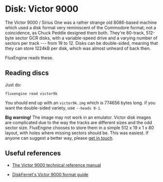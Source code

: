 Disk: Victor 9000
=================

The Victor 9000 / Sirius One was a rather strange old 8086-based machine
which used a disk format very reminiscent of the Commodore format; not a
coincidence, as Chuck Peddle designed them both. They're 80-track, 512-byte
sector GCR disks, with a variable-speed drive and a varying number of sectors
per track --- from 19 to 12. Disks can be double-sided, meaning that they can
store 1224kB per disk, which was almost unheard of back then.

FluxEngine reads these.

Reading discs
-------------

Just do:

```
fluxengine read victor9k
```

You should end up with an `victor9k.img` which is 774656 bytes long.
if you want the double-sided variety, use `--heads 0-1`.

**Big warning!** The image may not work in an emulator. Victor disk images are
complicated due to the way the tracks are different sizes and the odd sector
size. FluxEngine chooses to store them in a simple 512 x 19 x 1 x 80 layout,
with holes where missing sectors should be. This was easiest. If anyone can
suggest a better way, please [get in
touch](https://github.com/davidgiven/fluxengine/issues/new).


Useful references
-----------------

  - [The Victor 9000 technical reference manual](http://bitsavers.org/pdf/victor/victor9000/Victor9000TechRef_Jun82.pdf)

  - [DiskFerret's Victor 9000 format guide](https://discferret.com/wiki/Victor_9000_format)

